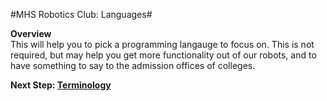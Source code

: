 #MHS Robotics Club: Languages#

<b>Overview</b><br/>
This will help you to pick a programming langauge to focus on. This is not required, but may help you get more functionality out of our robots, and to have something to say to the admission offices of colleges.

<b>Next Step: <a href="terms.md">Terminology</a></b>
